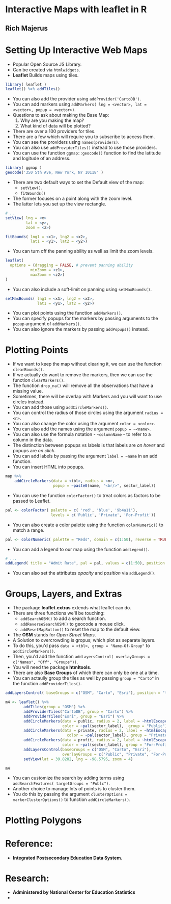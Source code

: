 # Interactive Maps with leaflet in R
## Rich Majerus

# Setting Up Interactive Web Maps
- Popular Open Source JS Library.
- Can be created via `htmlwidgets`.
- **Leaflet** Builds maps using tiles.
```r
library( leaflet )
leaflet() %>% addTiles()
```
- You can also add the provider using `addProvider('CartoDB')`.
- You can add markers using `addMarkers( lng = <vector>, lat = <vector>, popup = <vector>)`.
- Questions to ask about making the Base Map:
  1. Why are you making the map?
  2. What kind of data will be plotted?
- There are over a 100 providers for tiles.
- There are a few which will require you to subscribe to access them.
- You can see the providers using `names(providers)`.
- You can also use `addProviderTiles()` instead to use those providers.
- You can use the function `ggmap::geocode()` function to find the latitude and logitude of an address.
```r
library( ggmap )
geocode('350 5th Ave, New York, NY 10118' )
```
- There are two default ways to set the Default view of the map:
  * `setView()`.
  * `fitBounds()`
- The former focuses on a point along with the zoom level.
- The latter lets you set up the view rectangle.
```r
# ..
setView( lng = <x>
         lat = <y>,
         zoom = <z>)

fitBounds( lng1 = <x1>, lng2 = <x2>,
           lat1 = <y1>, lat2 = <y2>)
```
- You can turn off the panning ability as well as limit the zoom levels.
```r
leaflet(
  options = (dragging = FALSE, # prevent panning ability
           minZoom = <z1>,
           maxZoom = <z2>)
)
```
- You can also include a soft-limit on panning using `setMaxBounds()`.
```r
setMaxBounds( lng1 = <x1>, lng2 = <x2>,
              lat1 = <y1>, lat2 = <y2>)
```
- You can plot points using the function `addMarkers()`.
- You can specify popups for the markers by passing arguments to the `popup` argument of `addMarkers()`.
- You can also ignore the markers by passing `addPopups()` instead.


# Plotting Points
- If we want to keep the map without clearing it, we can use the function `clearBounds()`.
- If we actually do want to remove the markers, then we can use the function `clearMarkers()`.
- The function `drop_na()` will remove all the observations that have a missing value.
- Sometimes, there will be overlap with Markers and you will want to use circles instead.
- You can add those using `addCircleMarkers()`.
- You can control the radius of those circles using the argument `radius = <n>`.
- You can also change the color using the argument `color = <color>`.
- You can also add the names using the argument `popup = ~<name>`.
- You can also use the formula notation - `~columnName` - to refer to a column in the data.
- The distinction between popups vs labels is that labels are *on hover* and popups are *on click*.
- You can add labels by passing the argument `label = ~name` in an add function.
- You can insert HTML into popups.
```r
map %>%
    addCircleMarkers(data = <tbl>, radius = <n>,
                     popup = ~paste0(name, "<br/>", sector_label))

```
- You can use the function `colorFactor()` to treat colors as factors to be passed to Leaflet.
```r
pal <- colorFactor( palette = c( 'red', 'blue', '9b4a11'),
                    levels = c('Public', 'Private', 'For-Profit'))
```
- You can also create a color palette using the function `colorNumeric()` to match a range.
```r
pal <- colorNumeric( palette = "Reds", domain = c(1:50), reverse = TRUE)
```
- You can add a legend to our map using the function `addLegend()`.
```r
# ...
addLegend( title = "Admit Rate", pal = pal, values = c(1:50), position = "bottomright")
```
- You can also set the attributes *opacity* and *position* via `addLegend()`.

# Groups, Layers, and Extras
- The package **leaflet.extras** extends what leaflet can do.
- There are three functions we'll be touching:
  * `addSearchOSM()` to add a search function.
  * `addReverseSearchOSM()` to geocode a mouse click.
  * `addResetMapButton()` to reset the map to the default view.
- The **OSM** stands for *Open Street Maps*.
- A Solution to overcrowding is gropus; which plot as separate layers.
- To do this, you'd pass `data = <tbl>, group = "Name-Of-Group"` to `addCircleMarkers()`.
- Then, you'd add the function `addLayersControl( overlayGroups = c("Names", "Off", "Groups"))`.
- You will need the package **htmltools**.
- There are also **Base Groups** of which there can only be one at a time.
- You can actaully group the tiles as well by passing `group = "Carto"` in the function `addProviderTiles()`.
```r
addLayersControl( baseGroups = c("OSM", "Carto", "Esri"), position = "topleft")
```
```r
m4 <- leaflet() %>%
        addTiles(group = "OSM") %>%
        addProviderTiles("CartoDB", group = "Carto") %>%
        addProviderTiles("Esri", group = "Esri") %>%
        addCircleMarkers(data = public, radius = 2, label = ~htmlEscape(name),
                         color = ~pal(sector_label),  group = "Public") %>%
        addCircleMarkers(data = private, radius = 2, label = ~htmlEscape(name),
                           color = ~pal(sector_label), group = "Private")  %>%
        addCircleMarkers(data = profit, radius = 2, label = ~htmlEscape(name),
                         color = ~pal(sector_label), group = "For-Profit")  %>%
        addLayersControl(baseGroups = c("OSM", "Carto", "Esri"),
                         overlayGroups = c("Public", "Private", "For-Profit")) %>%
        setView(lat = 39.8282, lng = -98.5795, zoom = 4)

m4
```
- You can customize the search by adding terms using `addSearchFeatures( targetGroups = "Publc")`.
- Another choice to manage lots of points is to cluster them.
- You do this by passing the argument `clusterOptions = markerClusterOptions()` to function `addCircleMarkers()`.


# Plotting Polygons



# Reference:
- **Integrated Postsecondary Education Data System**.

# Research:
- **Administered by National Center for Education Statistics**
-
